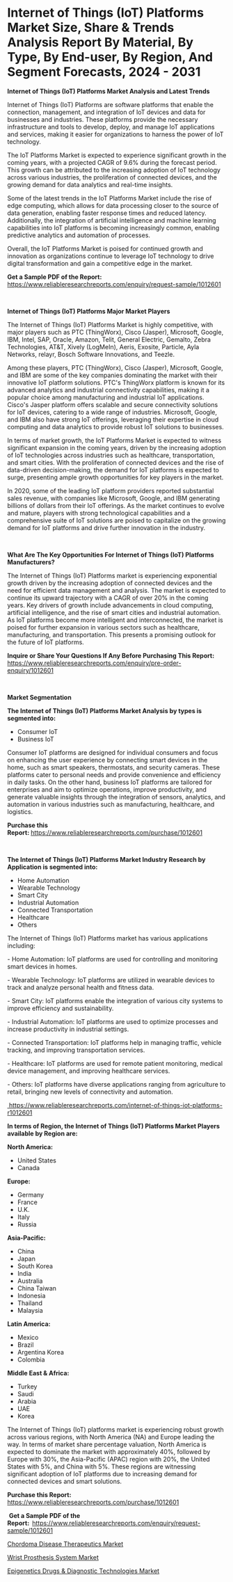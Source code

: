 <p><h1>Internet of Things (IoT) Platforms Market Size, Share & Trends Analysis Report By Material, By Type, By End-user, By Region, And Segment Forecasts, 2024 - 2031</h1></p><p><strong>Internet of Things (IoT) Platforms Market Analysis and Latest Trends</strong></p>
<p><p>Internet of Things (IoT) Platforms are software platforms that enable the connection, management, and integration of IoT devices and data for businesses and industries. These platforms provide the necessary infrastructure and tools to develop, deploy, and manage IoT applications and services, making it easier for organizations to harness the power of IoT technology.</p><p>The IoT Platforms Market is expected to experience significant growth in the coming years, with a projected CAGR of 9.6% during the forecast period. This growth can be attributed to the increasing adoption of IoT technology across various industries, the proliferation of connected devices, and the growing demand for data analytics and real-time insights.</p><p>Some of the latest trends in the IoT Platforms Market include the rise of edge computing, which allows for data processing closer to the source of data generation, enabling faster response times and reduced latency. Additionally, the integration of artificial intelligence and machine learning capabilities into IoT platforms is becoming increasingly common, enabling predictive analytics and automation of processes.</p><p>Overall, the IoT Platforms Market is poised for continued growth and innovation as organizations continue to leverage IoT technology to drive digital transformation and gain a competitive edge in the market.</p></p>
<p><strong>Get a Sample PDF of the Report:&nbsp;</strong> <a href="https://www.reliableresearchreports.com/enquiry/request-sample/1012601">https://www.reliableresearchreports.com/enquiry/request-sample/1012601</a></p>
<p>&nbsp;</p>
<p><strong>Internet of Things (IoT) Platforms Major Market Players</strong></p>
<p><p>The Internet of Things (IoT) Platforms Market is highly competitive, with major players such as PTC (ThingWorx), Cisco (Jasper), Microsoft, Google, IBM, Intel, SAP, Oracle, Amazon, Telit, General Electric, Gemalto, Zebra Technologies, AT&T, Xively (LogMeIn), Aeris, Exosite, Particle, Ayla Networks, relayr, Bosch Software Innovations, and Teezle.</p><p>Among these players, PTC (ThingWorx), Cisco (Jasper), Microsoft, Google, and IBM are some of the key companies dominating the market with their innovative IoT platform solutions. PTC's ThingWorx platform is known for its advanced analytics and industrial connectivity capabilities, making it a popular choice among manufacturing and industrial IoT applications. Cisco's Jasper platform offers scalable and secure connectivity solutions for IoT devices, catering to a wide range of industries. Microsoft, Google, and IBM also have strong IoT offerings, leveraging their expertise in cloud computing and data analytics to provide robust IoT solutions to businesses.</p><p>In terms of market growth, the IoT Platforms Market is expected to witness significant expansion in the coming years, driven by the increasing adoption of IoT technologies across industries such as healthcare, transportation, and smart cities. With the proliferation of connected devices and the rise of data-driven decision-making, the demand for IoT platforms is expected to surge, presenting ample growth opportunities for key players in the market.</p><p>In 2020, some of the leading IoT platform providers reported substantial sales revenue, with companies like Microsoft, Google, and IBM generating billions of dollars from their IoT offerings. As the market continues to evolve and mature, players with strong technological capabilities and a comprehensive suite of IoT solutions are poised to capitalize on the growing demand for IoT platforms and drive further innovation in the industry.</p></p>
<p>&nbsp;</p>
<p><strong>What Are The Key Opportunities For Internet of Things (IoT) Platforms Manufacturers?</strong></p>
<p><p>The Internet of Things (IoT) Platforms market is experiencing exponential growth driven by the increasing adoption of connected devices and the need for efficient data management and analysis. The market is expected to continue its upward trajectory with a CAGR of over 20% in the coming years. Key drivers of growth include advancements in cloud computing, artificial intelligence, and the rise of smart cities and industrial automation. As IoT platforms become more intelligent and interconnected, the market is poised for further expansion in various sectors such as healthcare, manufacturing, and transportation. This presents a promising outlook for the future of IoT platforms.</p></p>
<p><strong>Inquire or Share Your Questions If Any Before Purchasing This Report:</strong> <a href="https://www.reliableresearchreports.com/enquiry/pre-order-enquiry/1012601">https://www.reliableresearchreports.com/enquiry/pre-order-enquiry/1012601</a></p>
<p>&nbsp;</p>
<p><strong>Market Segmentation</strong></p>
<p><strong>The Internet of Things (IoT) Platforms Market Analysis by types is segmented into:</strong></p>
<p><ul><li>Consumer IoT</li><li>Business IoT</li></ul></p>
<p><p>Consumer IoT platforms are designed for individual consumers and focus on enhancing the user experience by connecting smart devices in the home, such as smart speakers, thermostats, and security cameras. These platforms cater to personal needs and provide convenience and efficiency in daily tasks. On the other hand, business IoT platforms are tailored for enterprises and aim to optimize operations, improve productivity, and generate valuable insights through the integration of sensors, analytics, and automation in various industries such as manufacturing, healthcare, and logistics.</p></p>
<p><strong>Purchase this Report:&nbsp;</strong><a href="https://www.reliableresearchreports.com/purchase/1012601">https://www.reliableresearchreports.com/purchase/1012601</a></p>
<p>&nbsp;</p>
<p><strong>The Internet of Things (IoT) Platforms Market Industry Research by Application is segmented into:</strong></p>
<p><ul><li>Home Automation</li><li>Wearable Technology</li><li>Smart City</li><li>Industrial Automation</li><li>Connected Transportation</li><li>Healthcare</li><li>Others</li></ul></p>
<p><p>The Internet of Things (IoT) Platforms market has various applications including:</p><p>- Home Automation: IoT platforms are used for controlling and monitoring smart devices in homes.</p><p>- Wearable Technology: IoT platforms are utilized in wearable devices to track and analyze personal health and fitness data.</p><p>- Smart City: IoT platforms enable the integration of various city systems to improve efficiency and sustainability.</p><p>- Industrial Automation: IoT platforms are used to optimize processes and increase productivity in industrial settings.</p><p>- Connected Transportation: IoT platforms help in managing traffic, vehicle tracking, and improving transportation services.</p><p>- Healthcare: IoT platforms are used for remote patient monitoring, medical device management, and improving healthcare services.</p><p>- Others: IoT platforms have diverse applications ranging from agriculture to retail, bringing new levels of connectivity and automation.</p></p>
<p><a href="https://www.reliableresearchreports.com/internet-of-things-iot-platforms-r1012601">&nbsp;https://www.reliableresearchreports.com/internet-of-things-iot-platforms-r1012601</a></p>
<p><strong>In terms of Region, the Internet of Things (IoT) Platforms Market Players available by Region are:</strong></p>
<p>
    <p> <strong> North America: </strong>
        <ul>
            <li>United States</li>
            <li>Canada</li>
        </ul>
        </p> 
    <p> <strong> Europe: </strong>
        <ul>
            <li>Germany</li>
            <li>France</li>
            <li>U.K.</li>
            <li>Italy</li>
            <li>Russia</li>
        </ul>
        </p> 
    <p> <strong> Asia-Pacific: </strong>
        <ul>
            <li>China</li>
            <li>Japan</li>
            <li>South Korea</li>
            <li>India</li>
            <li>Australia</li>
            <li>China Taiwan</li>
            <li>Indonesia</li>
            <li>Thailand</li>
            <li>Malaysia</li>
        </ul>
        </p> 
    <p> <strong> Latin America: </strong>
        <ul>
            <li>Mexico</li>
            <li>Brazil</li>
            <li>Argentina Korea</li>
            <li>Colombia</li>
        </ul>
        </p> 
    <p> <strong> Middle East & Africa: </strong>
        <ul>
            <li>Turkey</li>
            <li>Saudi</li>
            <li>Arabia</li>
            <li>UAE</li>
            <li>Korea</li>
        </ul>
    </p>
    </p>
<p><p>The Internet of Things (IoT) platforms market is experiencing robust growth across various regions, with North America (NA) and Europe leading the way. In terms of market share percentage valuation, North America is expected to dominate the market with approximately 40%, followed by Europe with 30%, the Asia-Pacific (APAC) region with 20%, the United States with 5%, and China with 5%. These regions are witnessing significant adoption of IoT platforms due to increasing demand for connected devices and smart solutions.</p></p>
<p><strong>Purchase this Report: </strong><a href="https://www.reliableresearchreports.com/purchase/1012601">https://www.reliableresearchreports.com/purchase/1012601</a></p>
<p>&nbsp;<strong>Get a Sample PDF of the Report:&nbsp;&nbsp;</strong><a href="https://www.reliableresearchreports.com/enquiry/request-sample/1012601">https://www.reliableresearchreports.com/enquiry/request-sample/1012601</a></p>
<p><strong></strong></p>
<p><p><a href="https://view.publitas.com/reportprime-1/analyzing-chordoma-disease-therapeutics-market-global-industry-perspective-and-forecast-2024-to-2031/">Chordoma Disease Therapeutics Market</a></p><p><a href="https://www.linkedin.com/pulse/wrist-prosthesis-system-market-furnish-information-size-share-acmte">Wrist Prosthesis System Market</a></p><p><a href="https://view.publitas.com/reportprime-1/epigenetics-drugs-diagnostic-technologies-market-focuses-on-market-share-size-and-projected-forecast-till-2031/">Epigenetics Drugs & Diagnostic Technologies Market</a></p></p>
